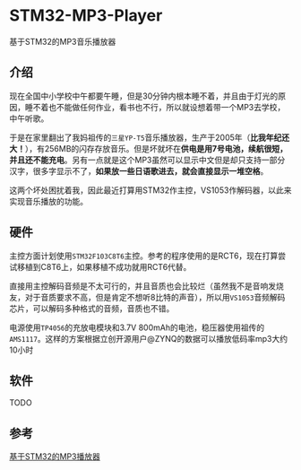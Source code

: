 # STM32-MP3-Player
基于STM32的MP3音乐播放器

## 介绍
现在全国中小学校中午都要午睡，但是30分钟内根本睡不着，并且由于灯光的原因，睡不着也不能做任何作业，看书也不行，所以就设想着带一个MP3去学校，中午听歌。

于是在家里翻出了我妈祖传的`三星YP-T5`音乐播放器，生产于2005年（**比我年纪还大！**），有256MB的闪存存放音乐。但是坏就坏在**供电是用7号电池，续航很短，并且还不能充电**。另有一点就是这个MP3虽然可以显示中文但是却只支持一部分汉字，很多字显示不了，**如果放一些日语歌进去，就会直接显示一堆空格**。

这两个坏处困扰着我，因此最近打算用STM32作主控，VS1053作解码器，以此来实现音乐播放的功能。

## 硬件
主控方面计划使用`STM32F103C8T6`主控。参考的程序使用的是RCT6，现在打算尝试移植到C8T6上，如果移植不成功就用RCT6代替。

直接用主控解码音频是不太可行的，并且音质也会比较烂（虽然我不是音响发烧友，对于音质要求不高，但是肯定不想听8比特的声音），所以用`VS1053`音频解码芯片，可以解码多种格式的音频，音质也不错。

电源使用`TP4056`的充放电模块和3.7V 800mAh的电池，稳压器使用祖传的`AMS1117`。这样的方案根据立创开源用户@ZYNQ的数据可以播放低码率mp3大约10小时

## 软件
TODO

## 参考
[基于STM32的MP3播放器](https://oshwhub.com/ZYNQ/ji-yu-STM32de-MP3bo-fang-qi)